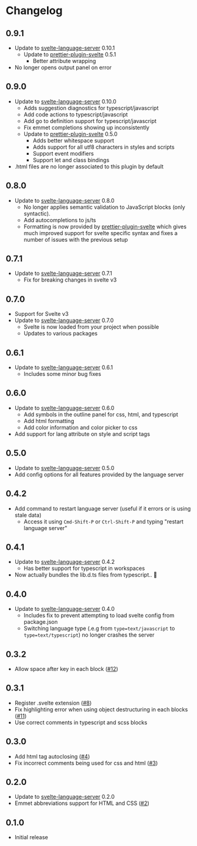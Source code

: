 # Changelog

## 0.9.1

-   Update to [svelte-language-server](https://github.com/UnwrittenFun/svelte-language-server/releases/v0.10.1) 0.10.1
    -   Update to [prettier-plugin-svelte](https://github.com/UnwrittenFun/prettier-plugin-svelte/releases/tag/v0.5.1) 0.5.1
        -   Better attribute wrapping
-   No longer opens output panel on error

## 0.9.0

-   Update to [svelte-language-server](https://github.com/UnwrittenFun/svelte-language-server/tree/v0.10.0) 0.10.0
    -   Adds suggestion diagnostics for typescript/javascript
    -   Add code actions to typescript/javascript
    -   Add go to definition support for typescript/javascript
    -   Fix emmet completions showing up inconsistently
    -   Update to [prettier-plugin-svelte](https://github.com/UnwrittenFun/prettier-plugin-svelte/releases/tag/v0.5.0) 0.5.0
        -   Adds better whitespace support
        -   Adds support for all utf8 characters in styles and scripts
        -   Support event modifiers
        -   Support let and class bindings
-   .html files are no longer associated to this plugin by default

## 0.8.0

-   Update to [svelte-language-server](https://github.com/UnwrittenFun/svelte-language-server/tree/v0.8.0) 0.8.0
    -   No longer applies semantic validation to JavaScript blocks (only syntactic).
    -   Add autocompletions to js/ts
    -   Formatting is now provided by [prettier-plugin-svelte](https://github.com/UnwrittenFun/prettier-plugin-svelte)
        which gives much improved support for svelte specific syntax and fixes a number of issues with the previous setup

## 0.7.1

-   Update to [svelte-language-server](https://github.com/UnwrittenFun/svelte-language-server/tree/v0.7.1) 0.7.1
    -   Fix for breaking changes in svelte v3

## 0.7.0

-   Support for Svelte v3
-   Update to [svelte-language-server](https://github.com/UnwrittenFun/svelte-language-server/tree/v0.7.0) 0.7.0
    -   Svelte is now loaded from your project when possible
    -   Updates to various packages

## 0.6.1

-   Update to [svelte-language-server](https://github.com/UnwrittenFun/svelte-language-server/tree/v0.6.1) 0.6.1
    -   Includes some minor bug fixes

## 0.6.0

-   Update to [svelte-language-server](https://github.com/UnwrittenFun/svelte-language-server/tree/v0.6.0) 0.6.0
    -   Add symbols in the outline panel for css, html, and typescript
    -   Add html formatting
    -   Add color information and color picker to css
-   Add support for lang attribute on style and script tags

## 0.5.0

-   Update to [svelte-language-server](https://github.com/UnwrittenFun/svelte-language-server/tree/v0.5.0) 0.5.0
-   Add config options for all features provided by the language server

## 0.4.2

-   Add command to restart language server (useful if it errors or is using stale data)
    -   Access it using `Cmd-Shift-P` or `Ctrl-Shift-P` and typing "restart language server"

## 0.4.1

-   Update to [svelte-language-server](https://github.com/UnwrittenFun/svelte-language-server/tree/v0.4.2) 0.4.2
    -   Has better support for typescript in workspaces
-   Now actually bundles the lib.d.ts files from typescript.. 🤦

## 0.4.0

-   Update to [svelte-language-server](https://github.com/UnwrittenFun/svelte-language-server/tree/v0.4.0) 0.4.0
    -   Includes fix to prevent attempting to load svelte config from package.json
    -   Switching language type (.e.g from `type=text/javascript` to `type=text/typescript`) no longer crashes the server

## 0.3.2

-   Allow space after key in each block ([#12](https://github.com/UnwrittenFun/svelte-vscode/issues/12))

## 0.3.1

-   Register .svelte extension ([#8](https://github.com/UnwrittenFun/svelte-vscode/pull/8))
-   Fix highlighting error when using object destructuring in each blocks ([#11](https://github.com/UnwrittenFun/svelte-vscode/issues/11))
-   Use correct comments in typescript and scss blocks

## 0.3.0

-   Add html tag autoclosing ([#4](https://github.com/UnwrittenFun/svelte-vscode/pull/4))
-   Fix incorrect comments being used for css and html ([#3](https://github.com/UnwrittenFun/svelte-vscode/issues/3))

## 0.2.0

-   Update to [svelte-language-server](https://github.com/UnwrittenFun/svelte-language-server/tree/v0.2.0) 0.2.0
-   Emmet abbreviations support for HTML and CSS ([#2](https://github.com/UnwrittenFun/svelte-vscode/issues/2))

## 0.1.0

-   Initial release
